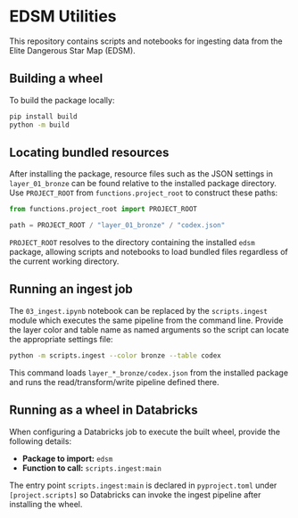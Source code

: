 # EDSM Utilities

This repository contains scripts and notebooks for ingesting data from the Elite Dangerous Star Map (EDSM).

## Building a wheel

To build the package locally:

```bash
pip install build
python -m build
```

## Locating bundled resources

After installing the package, resource files such as the JSON settings in
`layer_01_bronze` can be found relative to the installed package directory. Use
`PROJECT_ROOT` from `functions.project_root` to construct these paths:

```python
from functions.project_root import PROJECT_ROOT

path = PROJECT_ROOT / "layer_01_bronze" / "codex.json"
```

`PROJECT_ROOT` resolves to the directory containing the installed `edsm`
package, allowing scripts and notebooks to load bundled files regardless of the
current working directory.

## Running an ingest job

The `03_ingest.ipynb` notebook can be replaced by the `scripts.ingest` module
which executes the same pipeline from the command line. Provide the layer
color and table name as named arguments so the script can locate the appropriate settings file:

```bash
python -m scripts.ingest --color bronze --table codex
```

This command loads `layer_*_bronze/codex.json` from the installed package and
runs the read/transform/write pipeline defined there.

## Running as a wheel in Databricks

When configuring a Databricks job to execute the built wheel, provide the
following details:

* **Package to import:** `edsm`
* **Function to call:** `scripts.ingest:main`

The entry point `scripts.ingest:main` is declared in `pyproject.toml` under
`[project.scripts]` so Databricks can invoke the ingest pipeline after
installing the wheel.
